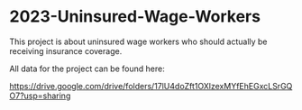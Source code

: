 # 2023-Uninsured-Wage-Workers
This project is about uninsured wage workers who should actually be receiving insurance coverage.

All data for the project can be found here: 

https://drive.google.com/drive/folders/17lU4doZft1OXlzexMYfEhEGxcLSrGQO7?usp=sharing